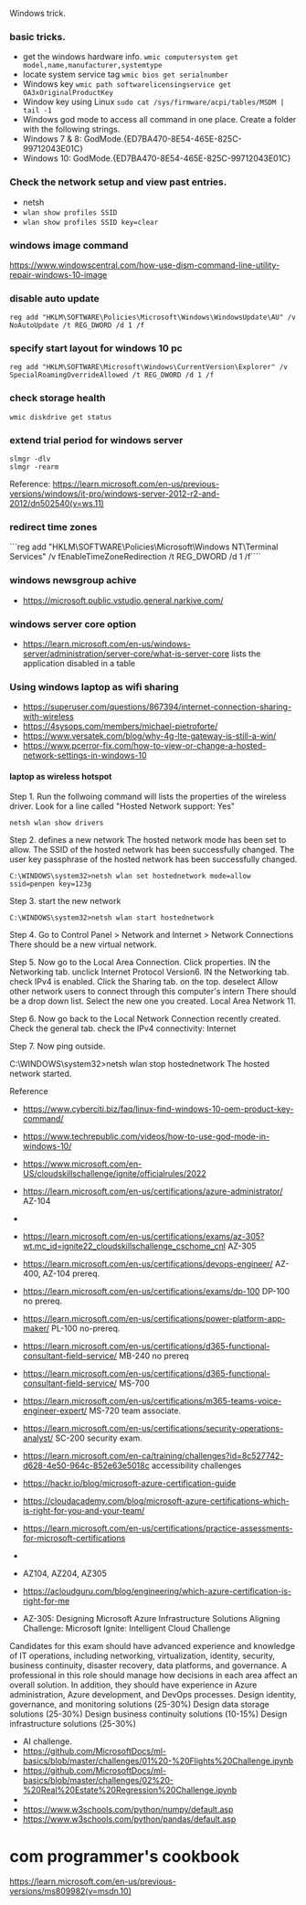 Windows trick.

### basic tricks.
* get the windows hardware info. ```wmic computersystem get model,name,manufacturer,systemtype```
* locate system service tag ```wmic bios get serialnumber```
* Windows key ```wmic path softwarelicensingservice get OA3xOriginalProductKey```
* Window key using Linux ```sudo cat /sys/firmware/acpi/tables/MSDM | tail -1```
* Windows god mode to access all command in one place. Create a folder with the following strings.  
* Windows 7 & 8: GodMode.{ED7BA470-8E54-465E-825C-99712043E01C} 
* Windows 10: GodMode.{ED7BA470-8E54-465E-825C-99712043E01C}

### Check the network setup and view past entries. 
* netsh 
* ```wlan show profiles SSID``` 
* ```wlan show profiles SSID key=clear```

### windows image command 
https://www.windowscentral.com/how-use-dism-command-line-utility-repair-windows-10-image

### disable auto update
```reg add "HKLM\SOFTWARE\Policies\Microsoft\Windows\WindowsUpdate\AU" /v NoAutoUpdate /t REG_DWORD /d 1 /f```

### specify start layout for windows 10 pc
```reg add "HKLM\SOFTWARE\Microsoft\Windows\CurrentVersion\Explorer" /v SpecialRoamingOverrideAllowed /t REG_DWORD /d 1 /f```

### check storage health
```
wmic diskdrive get status
```

### extend trial period for windows server
```
slmgr -dlv
slmgr -rearm
```
Reference: https://learn.microsoft.com/en-us/previous-versions/windows/it-pro/windows-server-2012-r2-and-2012/dn502540(v=ws.11)


### redirect time zones
```reg add "HKLM\SOFTWARE\Policies\Microsoft\Windows NT\Terminal Services" /v fEnableTimeZoneRedirection /t REG_DWORD /d 1 /f````

### windows newsgroup achive
* https://microsoft.public.vstudio.general.narkive.com/

### windows server core option
* https://learn.microsoft.com/en-us/windows-server/administration/server-core/what-is-server-core lists the application disabled in a table 

### Using windows laptop as wifi sharing
* https://superuser.com/questions/867394/internet-connection-sharing-with-wireless
* https://4sysops.com/members/michael-pietroforte/
* https://www.versatek.com/blog/why-4g-lte-gateway-is-still-a-win/
* https://www.pcerror-fix.com/how-to-view-or-change-a-hosted-network-settings-in-windows-10

#### laptop as wireless hotspot 
Step 1. Run the follwoing command will lists the properties of the wireless driver.  Look for a line called "Hosted Network support: Yes" 

```
netsh wlan show drivers
```

Step 2. defines a new network
The hosted network mode has been set to allow.
The SSID of the hosted network has been successfully changed.
The user key passphrase of the hosted network has been successfully changed.

```
C:\WINDOWS\system32>netsh wlan set hostednetwork mode=allow ssid=penpen key=123g
```

Step 3. start the new network
```
C:\WINDOWS\system32>netsh wlan start hostednetwork
```


Step 4. Go to Control Panel > Network and Internet > Network Connections
There should be a new virtual network.

Step 5. Now go to the Local Area Connection. Click properties.
IN the Networking tab.  unclick Internet Protocol Version6.
IN the Networking tab.  check IPv4 is enabled.
Click the Sharing tab. on the top.
    deselect Allow other network users to connect through this computer's intern
    There should be a drop down list.  Select the new one you created.
    Local Area Network 11.

Step 6. Now go back to the Local Network Connection recently created. Check the general tab.
check the IPv4 connectivity: Internet

Step 7. Now ping outside.

C:\WINDOWS\system32>netsh wlan stop hostednetwork
The hosted network started.


Reference 
* https://www.cyberciti.biz/faq/linux-find-windows-10-oem-product-key-command/
* https://www.techrepublic.com/videos/how-to-use-god-mode-in-windows-10/


* https://www.microsoft.com/en-US/cloudskillschallenge/ignite/officialrules/2022
* https://learn.microsoft.com/en-us/certifications/azure-administrator/ AZ-104
* 
* https://learn.microsoft.com/en-us/certifications/exams/az-305?wt.mc_id=ignite22_cloudskillschallenge_cschome_cnl AZ-305

* https://learn.microsoft.com/en-us/certifications/devops-engineer/ AZ-400, AZ-104 prereq.
* https://learn.microsoft.com/en-us/certifications/exams/dp-100  DP-100 no prereq.
* https://learn.microsoft.com/en-us/certifications/power-platform-app-maker/ PL-100 no-prereq.
* https://learn.microsoft.com/en-us/certifications/d365-functional-consultant-field-service/ MB-240 no prereq
* https://learn.microsoft.com/en-us/certifications/d365-functional-consultant-field-service/ MS-700
* https://learn.microsoft.com/en-us/certifications/m365-teams-voice-engineer-expert/ MS-720  team associate.
* https://learn.microsoft.com/en-us/certifications/security-operations-analyst/  SC-200 security exam.
* https://learn.microsoft.com/en-ca/training/challenges?id=8c527742-d628-4e50-964c-852e63e5018c accessibility challenges

* https://hackr.io/blog/microsoft-azure-certification-guide
* https://cloudacademy.com/blog/microsoft-azure-certifications-which-is-right-for-you-and-your-team/
* https://learn.microsoft.com/en-us/certifications/practice-assessments-for-microsoft-certifications
* 


*  AZ104, AZ204, AZ305
*  https://acloudguru.com/blog/engineering/which-azure-certification-is-right-for-me
*  AZ-305: Designing Microsoft Azure Infrastructure Solutions
	Aligning Challenge: Microsoft Ignite: Intelligent Cloud Challenge

Candidates for this exam should have advanced experience and knowledge of IT operations, including networking, virtualization, identity, security, business continuity, disaster recovery, data platforms, and governance. A professional in this role should manage how decisions in each area affect an overall solution. In addition, they should have experience in Azure administration, Azure development, and DevOps processes.
Design identity, governance, and monitoring solutions (25-30%)
Design data storage solutions (25-30%)
Design business continuity solutions (10-15%)
Design infrastructure solutions (25-30%)

* AI challenge.
* https://github.com/MicrosoftDocs/ml-basics/blob/master/challenges/01%20-%20Flights%20Challenge.ipynb
* https://github.com/MicrosoftDocs/ml-basics/blob/master/challenges/02%20-%20Real%20Estate%20Regression%20Challenge.ipynb
* 
* https://www.w3schools.com/python/numpy/default.asp
* https://www.w3schools.com/python/pandas/default.asp





# com programmer's cookbook
https://learn.microsoft.com/en-us/previous-versions/ms809982(v=msdn.10)
